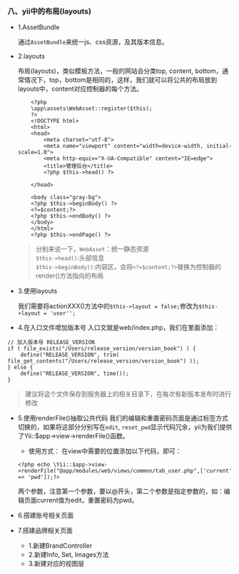 ### 八、yii中的布局(layouts)

- 1.AssetBundle
    
    通过`AssetBundle`来统一js、css资源，及其版本信息。

- 2.layouts

    布局(layouts)，类似模板方法，一般的网站会分类top, content, bottom，通常情况下，top，bottom是相同的，这样，我们就可以将公共的布局放到layouts中，content对应控制器的每个方法。
    ```
        <?php
        \app\assets\WebAsset::register($this);
        ?>
        <!DOCTYPE html>
        <html>
        <head>
            <meta charset="utf-8">
            <meta name="viewport" content="width=device-width, initial-scale=1.0">
            <meta http-equiv="X-UA-Compatible" content="IE=edge">
            <title>管理后台</title>
            <?php $this->head() ?>
        
        </head>
        
        <body class="gray-bg">
        <?php $this->beginBody() ?>
        <?=$content;?>
        <?php $this->endBody() ?>
        </body>
        </html>
        <?php $this->endPage() ?>
    ```
    > 分别来说一下，`WebAsset`：统一静态资源
    <br>`$this->head()`:头部信息
    <br>`$this->beginBody()`:内容区，会将`<?=$content;?>`替换为控制器的render()方法指向的布局

- 3.使用layouts
    
    我们需要将actionXXX()方法中的`$this->layout = false;`修改为`$this->layout = 'user'';`
    
- 4.在入口文件增加版本号
入口文就是web/index.php，我们在里面添加：
```
// 加入版本号 RELEASE_VERSION
if ( file_exists("/Users/release_version/version_book") ) {
    define("RELEASE_VERSION", trim( file_get_contents("/Users/release_version/version_book") ));
} else {
    define("RELEASE_VERSION", time());
}
```
> 建议将这个文件保存到服务器上的相关目录下，在每次有新版本发布时进行修改

- 5.使用renderFile()抽取公共代码
    我们的编辑和重置密码页面是通过标签方式切换的，如果将这部分分别写在`edit`, `reset_pwd`显示代码冗余，yii为我们提供了Yii::$app->view->renderFile()函数。
    
    * 使用方式：
    在view中需要的位置添加以下代码，即可：
    ```
    <?php echo \Yii::$app->view->renderFile("@app/modules/web/views/common/tab_user.php",['current' => 'pwd']);?>
    ```
    两个参数，注意第一个参数，要以@开头，第二个参数是指定参数的，如：编辑页面current值为edit，重置密码为pwd。

- 6.搭建账号相关页面
- 7.搭建品牌相关页面
    * 1.新建BrandController
    * 2.新建Info, Set, Images方法
    * 3.新建对应的视图层